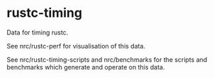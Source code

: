 # rustc-timing

Data for timing rustc.

See nrc/rustc-perf for visualisation of this data.

See nrc/rustc-timing-scripts and nrc/benchmarks for the scripts and benchmarks which
generate and operate on this data.
